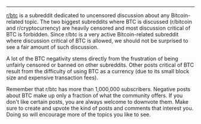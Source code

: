 ---
[r/btc](https://www.reddit.com/r/btc) is a subreddit dedicated to uncensored discussion about any Bitcoin-related topic. The two biggest subreddits where BTC is discussed (r/bitcoin and r/cryptocurrency) are heavily censored and most discussion critical of BTC is forbidden. Since r/btc is a very active Bitcoin-related subreddit where discussion critical of BTC is allowed, we should not be surprised to see a fair amount of such discussion.

A lot of the BTC negativity stems directly from the frustration of being unfairly censored or banned on other subreddits. Other posts critical of BTC result from the difficulty of using BTC as a currency (due to its small block size and expensive transaction fees).

Remember that r/btc has more than 1,000,000 subscribers. Negative posts about BTC make up only a fraction of what the community offers. If you don't like certain posts, you are always welcome to downvote them. Make sure to create and upvote the kind of posts and comments that interest you. Doing so will encourage more of the topics you like to see.
